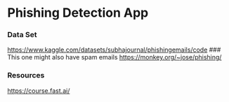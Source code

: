 # Phishing Detection App
<div align="center">
</div>


### Data Set
https://www.kaggle.com/datasets/subhajournal/phishingemails/code   ### This one might also have spam emails
https://monkey.org/~jose/phishing/

### Resources
https://course.fast.ai/





